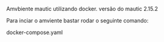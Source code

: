 Amvbiente mautic utilizando docker. versão do mautic 2.15.2

Para inciar o amviente bastar rodar o seguinte comando:

docker-compose.yaml
